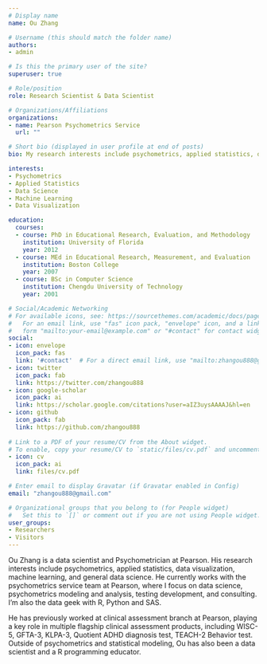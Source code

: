 ```yaml
---
# Display name
name: Ou Zhang

# Username (this should match the folder name)
authors:
- admin

# Is this the primary user of the site?
superuser: true

# Role/position
role: Research Scientist & Data Scientist

# Organizations/Affiliations
organizations:
- name: Pearson Psychometrics Service
  url: ""

# Short bio (displayed in user profile at end of posts)
bio: My research interests include psychometrics, applied statistics, data visualization, machine learning, and general data science.

interests:
- Psychometrics
- Applied Statistics
- Data Science
- Machine Learning
- Data Visualization

education:
  courses:
  - course: PhD in Educational Research, Evaluation, and Methodology
    institution: University of Florida
    year: 2012
  - course: MEd in Educational Research, Measurement, and Evaluation
    institution: Boston College
    year: 2007
  - course: BSc in Computer Science
    institution: Chengdu University of Technology
    year: 2001

# Social/Academic Networking
# For available icons, see: https://sourcethemes.com/academic/docs/page-builder/#icons
#   For an email link, use "fas" icon pack, "envelope" icon, and a link in the
#   form "mailto:your-email@example.com" or "#contact" for contact widget.
social:
- icon: envelope
  icon_pack: fas
  link: '#contact'  # For a direct email link, use "mailto:zhangou888@gmail.com".
- icon: twitter
  icon_pack: fab
  link: https://twitter.com/zhangou888
- icon: google-scholar
  icon_pack: ai
  link: https://scholar.google.com/citations?user=aIZ3uysAAAAJ&hl=en
- icon: github
  icon_pack: fab
  link: https://github.com/zhangou888
  
# Link to a PDF of your resume/CV from the About widget.
# To enable, copy your resume/CV to `static/files/cv.pdf` and uncomment the lines below.
- icon: cv
  icon_pack: ai
  link: files/cv.pdf

# Enter email to display Gravatar (if Gravatar enabled in Config)
email: "zhangou888@gmail.com"

# Organizational groups that you belong to (for People widget)
#   Set this to `[]` or comment out if you are not using People widget.
user_groups:
- Researchers
- Visitors
---
```

Ou Zhang is a data scientist and Psychometrician at Pearson. His research interests include psychometrics, applied statistics, data visualization, machine learning, and general data science. He currently works with the psychometrics service team at Pearson, where I focus on data science, psychometrics modeling and analysis, testing development, and consulting. I’m also the data geek with R, Python and SAS.

He has previously worked at clinical assessment branch at Pearson, playing a key role in multiple flagship clinical assessment products, including WISC-5, GFTA-3, KLPA-3, Quotient ADHD diagnosis test, TEACH-2 Behavior test. Outside of psychometrics and statistical modeling, Ou has also been a data scientist and a R programming educator.


